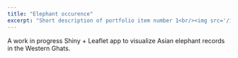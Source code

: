 ```yaml
---
title: "Elephant occurence"
excerpt: "Short description of portfolio item number 1<br/><img src='/images/500x300.png'>"
---
```


A work in progress Shiny + Leaflet app to visualize Asian elephant records in the Western Ghats. 
